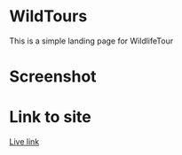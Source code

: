 # WildTours
This is a simple landing page for WildlifeTour 

# Screenshot


#  Link to site
[Live link](https://wildtours.netlify.app/)